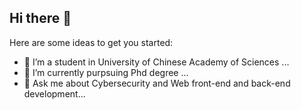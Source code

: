 ## Hi there 👋



Here are some ideas to get you started:

- 🔭 I’m a student in University of Chinese Academy of Sciences ...
- 🌱 I’m currently purpsuing Phd degree ...
- 💬 Ask me about Cybersecurity and Web front-end and back-end development...

